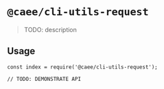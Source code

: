 # `@caee/cli-utils-request`

> TODO: description

## Usage

```
const index = require('@caee/cli-utils-request');

// TODO: DEMONSTRATE API
```
